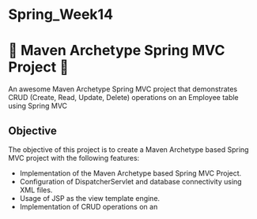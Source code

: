 # Spring_Week14

# 🌟 Maven Archetype Spring MVC Project 🌟

An awesome Maven Archetype Spring MVC project that demonstrates CRUD (Create, Read, Update, Delete) operations on an Employee table using Spring MVC

## Objective

The objective of this project is to create a Maven Archetype based Spring MVC project with the following features:

- Implementation of the Maven Archetype based Spring MVC Project.
- Configuration of DispatcherServlet and database connectivity using XML files.
- Usage of JSP as the view template engine.
- Implementation of CRUD operations on an
